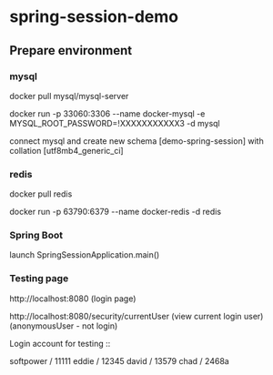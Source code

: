 # spring-session-demo

## Prepare environment

### mysql

docker pull mysql/mysql-server

docker run -p 33060:3306 --name docker-mysql -e MYSQL_ROOT_PASSWORD=!XXXXXXXXXXX3 -d mysql

connect mysql and create new schema [demo-spring-session] with collation [utf8mb4_generic_ci]

### redis

docker pull redis

docker run -p 63790:6379 --name docker-redis -d redis

### Spring Boot

launch SpringSessionApplication.main()

### Testing page

http://localhost:8080 (login page)

http://localhost:8080/security/currentUser (view current login user) (anonymousUser - not login)

Login account for testing ::

softpower / 11111
eddie / 12345
david / 13579
chad / 2468a
